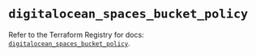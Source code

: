 # `digitalocean_spaces_bucket_policy`

Refer to the Terraform Registry for docs: [`digitalocean_spaces_bucket_policy`](https://registry.terraform.io/providers/digitalocean/digitalocean/2.68.0/docs/resources/spaces_bucket_policy).
